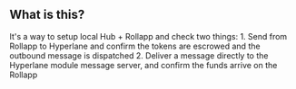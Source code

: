 ## What is this?

It's a way to setup local Hub + Rollapp and check two things:
    1. Send from Rollapp to Hyperlane and confirm the tokens are escrowed and the outbound message is dispatched
    2. Deliver a message directly to the Hyperlane module message server, and confirm the funds arrive on the Rollapp

